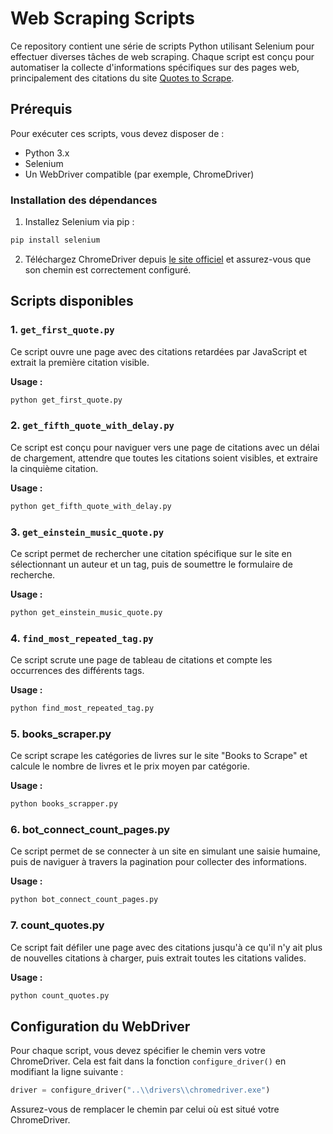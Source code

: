 # Web Scraping Scripts

Ce repository contient une série de scripts Python utilisant Selenium pour effectuer diverses tâches de web scraping. Chaque script est conçu pour automatiser la collecte d'informations spécifiques sur des pages web, principalement des citations du site [Quotes to Scrape](https://quotes.toscrape.com/).

## Prérequis

Pour exécuter ces scripts, vous devez disposer de :

- Python 3.x
- Selenium
- Un WebDriver compatible (par exemple, ChromeDriver)

### Installation des dépendances

1. Installez Selenium via pip :

```sh
pip install selenium
```

2. Téléchargez ChromeDriver depuis [le site officiel](https://sites.google.com/chromium.org/driver/) et assurez-vous que son chemin est correctement configuré.

## Scripts disponibles

### 1. `get_first_quote.py`

Ce script ouvre une page avec des citations retardées par JavaScript et extrait la première citation visible.

**Usage :**

```sh
python get_first_quote.py
```

### 2. `get_fifth_quote_with_delay.py`

Ce script est conçu pour naviguer vers une page de citations avec un délai de chargement, attendre que toutes les citations soient visibles, et extraire la cinquième citation.

**Usage :**

```sh
python get_fifth_quote_with_delay.py
```

### 3. `get_einstein_music_quote.py`

Ce script permet de rechercher une citation spécifique sur le site en sélectionnant un auteur et un tag, puis de soumettre le formulaire de recherche.

**Usage :**

```sh
python get_einstein_music_quote.py
```

### 4. `find_most_repeated_tag.py`

Ce script scrute une page de tableau de citations et compte les occurrences des différents tags.

**Usage :**

```sh
python find_most_repeated_tag.py
```

### 5. books_scraper.py

Ce script scrape les catégories de livres sur le site "Books to Scrape" et calcule le nombre de livres et le prix moyen par catégorie.

**Usage :**

```sh
python books_scrapper.py
```
### 6. bot_connect_count_pages.py

Ce script permet de se connecter à un site en simulant une saisie humaine, puis de naviguer à travers la pagination pour collecter des informations.

**Usage :**

```sh
python bot_connect_count_pages.py
```

### 7. count_quotes.py

Ce script fait défiler une page avec des citations jusqu'à ce qu'il n'y ait plus de nouvelles citations à charger, puis extrait toutes les citations valides.

**Usage :**

```sh
python count_quotes.py
```


## Configuration du WebDriver

Pour chaque script, vous devez spécifier le chemin vers votre ChromeDriver. Cela est fait dans la fonction `configure_driver()` en modifiant la ligne suivante :

```python
driver = configure_driver("..\\drivers\\chromedriver.exe")
```

Assurez-vous de remplacer le chemin par celui où est situé votre ChromeDriver.

